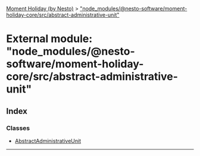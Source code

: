 [Moment Holiday (by Nesto)](../README.md) > ["node_modules/@nesto-software/moment-holiday-core/src/abstract-administrative-unit"](../modules/_node_modules__nesto_software_moment_holiday_core_src_abstract_administrative_unit_.md)

# External module: "node_modules/@nesto-software/moment-holiday-core/src/abstract-administrative-unit"

## Index

### Classes

* [AbstractAdministrativeUnit](../classes/_node_modules__nesto_software_moment_holiday_core_src_abstract_administrative_unit_.abstractadministrativeunit.md)

---

